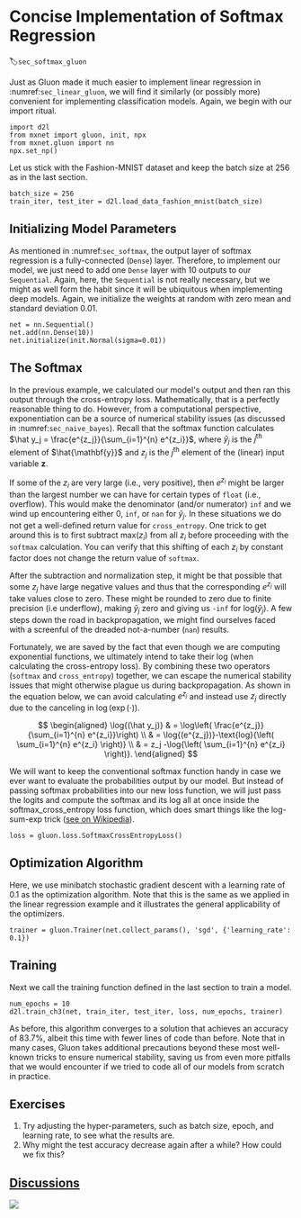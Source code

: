 # Concise Implementation of Softmax Regression
:label:`sec_softmax_gluon`

Just as Gluon made it much easier
to implement linear regression in :numref:`sec_linear_gluon`,
we will find it similarly (or possibly more)
convenient for implementing classification models.
Again, we begin with our import ritual.

```{.python .input  n=1}
import d2l
from mxnet import gluon, init, npx
from mxnet.gluon import nn
npx.set_np()
```

Let us stick with the Fashion-MNIST dataset 
and keep the batch size at $256$ as in the last section.

```{.python .input  n=2}
batch_size = 256
train_iter, test_iter = d2l.load_data_fashion_mnist(batch_size)
```

## Initializing Model Parameters

As mentioned in :numref:`sec_softmax`,
the output layer of softmax regression 
is a fully-connected (`Dense`) layer.
Therefore, to implement our model,
we just need to add one `Dense` layer 
with 10 outputs to our `Sequential`.
Again, here, the `Sequential` is not really necessary,
but we might as well form the habit since it will be ubiquitous
when implementing deep models.
Again, we initialize the weights at random
with zero mean and standard deviation $0.01$.

```{.python .input  n=3}
net = nn.Sequential()
net.add(nn.Dense(10))
net.initialize(init.Normal(sigma=0.01))
```

## The Softmax

In the previous example, we calculated our model's output
and then ran this output through the cross-entropy loss.
Mathematically, that is a perfectly reasonable thing to do.
However, from a computational perspective, 
exponentiation can be a source of numerical stability issues
(as discussed  in :numref:`sec_naive_bayes`).
Recall that the softmax function calculates
$\hat y_j = \frac{e^{z_j}}{\sum_{i=1}^{n} e^{z_i}}$, 
where $\hat y_j$ is the $j^\mathrm{th}$ element of $\hat{\mathbf{y}}$
and $z_j$ is the $j^\mathrm{th}$ element of the (linear) input variable $\mathbf{z}$.

If some of the $z_i$ are very large (i.e., very positive),
then $e^{z_i}$ might be larger than the largest number
we can have for certain types of ``float`` (i.e., overflow).
This would make the denominator (and/or numerator) ``inf`` 
and we wind up encountering either $0$, ``inf``, or ``nan`` for $\hat y_j$.
In these situations we do not get a well-defined 
return value for ``cross_entropy``.
One trick to get around this is to first subtract $\text{max}(z_i)$
from all $z_i$ before proceeding with the ``softmax`` calculation.
You can verify that this shifting of each $z_i$ by constant factor
does not change the return value of ``softmax``.

After the subtraction and normalization step,
it might be that possible that some $z_j$ have large negative values
and thus that the corresponding $e^{z_j}$ will take values close to zero.
These might be rounded to zero due to finite precision (i.e underflow),
making $\hat y_j$ zero and giving us ``-inf`` for $\text{log}(\hat y_j)$.
A few steps down the road in backpropagation,
we might find ourselves faced with a screenful 
of the dreaded not-a-number (``nan``) results.

Fortunately, we are saved by the fact that 
even though we are computing exponential functions, 
we ultimately intend to take their log 
(when calculating the cross-entropy loss).
By combining these two operators 
(``softmax`` and ``cross_entropy``) together,
we can escape the numerical stability issues
that might otherwise plague us during backpropagation.
As shown in the equation below, we can avoid calculating $e^{z_j}$
and instead use $z_j$ directly due to the canceling in $\log(\exp(\cdot))$.

$$
\begin{aligned}
\log{(\hat y_j)} & = \log\left( \frac{e^{z_j}}{\sum_{i=1}^{n} e^{z_i}}\right) \\
& = \log{(e^{z_j})}-\text{log}{\left( \sum_{i=1}^{n} e^{z_i} \right)} \\
& = z_j -\log{\left( \sum_{i=1}^{n} e^{z_i} \right)}.
\end{aligned}
$$

We will want to keep the conventional softmax function handy
in case we ever want to evaluate the probabilities output by our model.
But instead of passing softmax probabilities into our new loss function,
we will just pass the logits and compute the softmax and its log
all at once inside the softmax_cross_entropy loss function,
which does smart things like the log-sum-exp trick ([see on Wikipedia](https://en.wikipedia.org/wiki/LogSumExp)).

```{.python .input  n=4}
loss = gluon.loss.SoftmaxCrossEntropyLoss()
```

## Optimization Algorithm

Here, we use minibatch stochastic gradient descent
with a learning rate of $0.1$ as the optimization algorithm.
Note that this is the same as we applied in the linear regression example
and it illustrates the general applicability of the optimizers.

```{.python .input  n=5}
trainer = gluon.Trainer(net.collect_params(), 'sgd', {'learning_rate': 0.1})
```

## Training

Next we call the training function defined in the last section to train a model.

```{.python .input  n=6}
num_epochs = 10
d2l.train_ch3(net, train_iter, test_iter, loss, num_epochs, trainer)
```

As before, this algorithm converges to a solution
that achieves an accuracy of 83.7%,
albeit this time with fewer lines of code than before.
Note that in many cases, Gluon takes additional precautions
beyond these most well-known tricks to ensure numerical stability,
saving us from even more pitfalls that we would encounter
if we tried to code all of our models from scratch in practice.

## Exercises

1. Try adjusting the hyper-parameters, such as batch size, epoch, and learning rate, to see what the results are.
1. Why might the test accuracy decrease again after a while? How could we fix this?

## [Discussions](https://discuss.mxnet.io/t/2337)

![](../img/qr_softmax-regression-gluon.svg)
